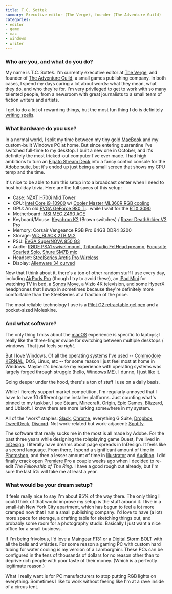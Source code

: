 ```yaml
---
title: T.C. Sottek
summary: Executive editor (The Verge), founder (The Adventure Guild)
categories:
- editor
- game
- mac
- windows
- writer
---
```


### Who are you, and what do you do?

My name is T.C. Sottek. I'm currently executive editor at [The Verge](https://www.theverge.com/ "A technlogy news website."), and founder of [The Adventure Guild](https://adventure.enterprises/ "T.C.'s game publishing company."), a small games publishing company. In both cases, I spend my days caring a lot about words: what they mean, what they do, and who they're for. I'm very privileged to get to work with so many talented people, from a newsroom with great journalists to a small team of fiction writers and artists.

I get to do a lot of rewarding things, but the most fun thing I do is definitely [writing spells](https://www.adventure.game/ "The Quest RPG.").

### What hardware do you use?

In a normal world, I split my time between my tiny gold [MacBook][macbook.2] and my custom-built Windows PC at home. But since entering quarantine I've switched full-time to my desktop. I built a new one in October, and it's definitely the most tricked-out computer I've ever made. I had high ambitions to turn an [Elgato Stream Deck][stream-deck] into a fancy control console for the [Adobe suite][creative-suite], but it's ended up just being a small screen that shows my CPU temp and the time.

It's nice to be able to turn this setup into a broadcast center when I need to host holiday trivia. Here are the full specs of this setup:

- Case: [NZXT H700i Mid Tower][h700i]
- CPU: [Intel Core i9-10900][core-i9-10900] w/ [Cooler Master ML360R RGB cooling][masterliquid-ml360r-rgb]
- GPU: An old [EVGA GeForce 980 Ti][geforce-gtx-980-ti].. while I wait for the [RTX 3090][geforce-rtx-3090]
- Motherboard: [MSI MEG Z490 ACE][meg-z490-ace]
- Keyboard/Mouse: [Keychron K2][k2.2] (Brown switches) / [Razer DeathAdder V2 Pro][deathadder-v2-pro]
- Memory: Corsair Vengeance RGB Pro 64GB DDR4 3200
- Storage: [WD_BLACK 2TB M.2][wd-black-sn750]
- PSU: [EVGA SuperNOVA 850 G3][supernova-850-g3]
- Audio: [RØDE PSA1 swivel mount][psa1], [TritonAudio FetHead preamp][fethead], [Focusrite Scarlett Solo][scarlett-solo], [Shure SM7B mic][sm7b]
- Headset: [SteelSeries Arctis Pro Wireless][arctis-pro-wireless]
- Display: [Alienware 34 curved][aw3420dw]

Now that I think about it, there's a ton of other random stuff I use every day, including [AirPods Pro][airpods-pro] (though I try to avoid these), an [iPad Mini][ipad-mini] for watching TV in bed, a [Sonos Move][move], a Vizio 4K television, and some HyperX headphones that I swap in sometimes because they're definitely more comfortable than the SteelSeries at a fraction of the price. 

The most reliable technology I use is a [Pilot G2 retractable gel pen][g2.2] and a pocket-sized Moleskine.

### And what software?

The only thing I miss about the [macOS][] experience is specific to laptops; I really like the three-finger swipe for switching between multiple desktops / windows. That just feels _so right_.

But I love Windows. Of all the operating systems I've used -- [Commodore KERNAL][kernal], DOS, Linux, etc -- for some reason I just feel most at home in Windows. Maybe it's because my experience with operating systems was largely forged through struggle (hello, [Windows ME][windows-me]). I dunno, I just like it.

Going deeper under the hood, there's a ton of stuff I use on a daily basis. 

While I fiercely support market competition, I'm regularly annoyed that I have to have 10 different game installer platforms. Just counting what's pinned to my taskbar, I see [Steam][], [Minecraft][], [Origin][], Epic Games, Blizzard, and Ubisoft. I know there are more lurking somewhere in my system.

All of the "work" staples: [Slack][], [Chrome][], everything G Suite, [Dropbox][], [TweetDeck][], [Discord][]. Not work-related but work-adjacent: [Spotify][].

The software that really sucks me in the most is all made by Adobe. For the past three years while designing the roleplaying game Quest, I've lived in [InDesign][]. I literally have dreams about page spreads in InDesign. It feels like a second language. From there, I spend a significant amount of time in [Photoshop][], and then a lesser amount of time in [Illustrator][] and [Audition][]. I did finally crack open [Premiere Pro][premiere-pro] a couple weeks ago when I decided to re-edit _The Fellowship of The Ring_. I have a good rough cut already, but I'm sure the last 5% will take me at least a year.

### What would be your dream setup?

It feels really nice to say I'm about 95% of the way there. The only thing I could think of that would improve my setup is the stuff around it. I live in a small-ish New York City apartment, which has begun to feel a lot more cramped now that I run a small publishing company. I'd love to have (a lot) more space for storage, a drafting table for sketching things out, and probably some room for a photography studio. Basically I just want a nice office for a small business.

If I'm being frivolous, I'd love a [Maingear F131][f131] or a [Digital Storm BOLT][bolt.2] with all the bells and whistles. For some reason a gaming PC with custom hard tubing for water cooling is my version of a Lamborghini. These PCs can be configured in the tens of thousands of dollars for no reason other than to deprive rich people with poor taste of their money. (Which is a perfectly legitimate reason.)

What I really want is for PC manufacturers to stop putting RGB lights on everything. Sometimes I like to work without feeling like I'm at a rave inside of a circus tent.

[airpods-pro]: https://www.apple.com/airpods-pro/ "In-ear headphones."
[arctis-pro-wireless]: https://steelseries.com/gaming-headsets/arctis-pro-wireless "A wireless PC gaming headset."
[audition]: https://creative.adobe.com/products/audition "An audio editing software suite."
[aw3420dw]: https://www.dell.com/en-us/shop/new-alienware-34-curved-gaming-monitor-aw3420dw/apd/210-atzq/monitors-monitor-accessories "A 34 inch curved gaming monitor."
[bolt.2]: https://www.digitalstorm.com/bolt-x.asp "A water-cooled PC."
[chrome]: https://www.google.com/intl/en/chrome/browser/ "A WebKit-based browser, where each tab runs in its own thread."
[core-i9-10900]: https://ark.intel.com/content/www/us/en/ark/products/199328/intel-core-i9-10900-processor-20m-cache-up-to-5-20-ghz.html "A CPU."
[creative-suite]: https://www.adobe.com/creativecloud.html "A collection of design tools."
[deathadder-v2-pro]: https://www.razer.com/gaming-mice/razer-deathadder-v2-pro/RZ01-03350100-R3U1 "A wirelesss gaming mouse."
[discord]: https://discordapp.com/ "A voice and text chat service."
[dropbox]: https://www.dropbox.com/ "Online syncing and storage."
[f131]: https://maingear.com/f131/ "A water-cooled PC."
[fethead]: https://www.tritonaudio.com/fethead "A microphone preamp."
[g2.2]: https://www.jetpens.com/Pilot-G2-Original-Gel-Pens/ct/610 "A pen."
[geforce-gtx-980-ti]: https://www.nvidia.com/en-us/geforce/900-series/ "A graphics card."
[geforce-rtx-3090]: https://en.wikipedia.org/wiki/GeForce_30_series#Details "A graphics card."
[h700i]: https://www.nzxt.com/products/h700i-matte-white "A PC tower case."
[illustrator]: https://www.adobe.com/products/illustrator.html "A vector graphics editor."
[indesign]: https://www.adobe.com/products/indesign.html "A desktop/web publishing application."
[ipad-mini]: https://www.apple.com/ipad-mini/ "A 7.9 inch tablet device."
[k2.2]: https://www.keychron.com/products/keychron-k2-wireless-mechanical-keyboard "A wireless mechanical keyboard."
[kernal]: https://en.wikipedia.org/wiki/KERNAL "An operating system for early Commodore systems."
[macbook.2]: https://en.wikipedia.org/wiki/MacBook_(2015_version) "A very thin 12 inch laptop."
[macos]: https://en.wikipedia.org/wiki/MacOS "An operating system for Mac hardware."
[masterliquid-ml360r-rgb]: https://www.coolermaster.com/catalog/coolers/cpu-liquid-coolers/masterliquid-ml360r-rgb/ "A CPU liquid cooler."
[meg-z490-ace]: https://www.msi.com/Motherboard/MEG-Z490-ACE "A motherboard."
[minecraft]: https://minecraft.net/ "A digging and building game."
[move]: http://www.sisergo.com/index.cfm/fuseaction/products.productDetail/catID/135/productID/185/index.htm "A table."
[origin]: https://www.origin.com/ "A PC gaming store and platform."
[photoshop]: https://www.adobe.com/products/photoshop.html "A bitmap image editor."
[premiere-pro]: https://en.wikipedia.org/wiki/Adobe_Premiere_Pro "A video editing suite."
[psa1]: http://www.rode.com/accessories/psa1 "A microphone boom."
[scarlett-solo]: https://focusrite.com/usb-audio-interface/scarlett/scarlett-solo "A USB audio interface."
[slack]: https://slack.com/ "A collaboration service."
[sm7b]: http://www.shure.com/americas/products/microphones/sm/sm7b-vocal-microphone "A dynamic microphone."
[spotify]: https://www.spotify.com/us/ "A music streaming service."
[steam]: https://store.steampowered.com/ "A digital game distribution service."
[stream-deck]: https://www.elgato.com/en/gaming/stream-deck "A programmable keyboard with 15 LCD keys."
[supernova-850-g3]: https://www.evga.com/products/product.aspx?pn=220-G3-0850-X1 "A PC power supply."
[tweetdeck]: https://about.twitter.com/products/tweetdeck "A multi-column Twitter client."
[wd-black-sn750]: https://shop.westerndigital.com/products/internal-drives/wd-black-sn750-nvme-ssd#WDS250G3X0C "An SSD drive."
[windows-me]: https://en.wikipedia.org/wiki/Windows_Me "An operating system for PCs."

